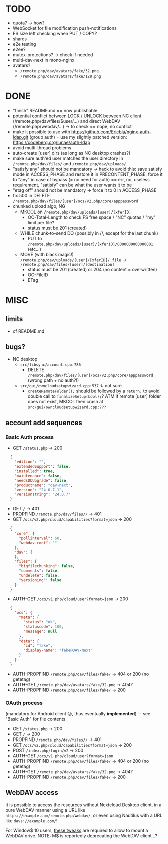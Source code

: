 # TODO

- quota? → how?
- WebSocket for file modification push-notifications
- FS size left checking when PUT / COPY?
- shares
- e2e testing
- e2ee?
- mutex-protections? → check if needed
- multi-dav-next in mono-nginx
- avatars?
  - `/remote.php/dav/avatars/fake/32.png`
  - `/remote.php/dav/avatars/fake/128.png`

# DONE

- "finish" README.md == now publishable
- potential conflict between LOCK / UNLOCK between NC client (/remote.php/dav/files/$user/…) and direct WebDAV (/remote.php/webdav/…) → to check == nope, no conflict
- make it possible to use with https://github.com/Ericbla/nginx-auth-ldap.git (group auth) = use my slightly patched version: https://codeberg.org/lunae/auth-ldap
- avoid multi-thread problems
- auto-create [user] dirs (as long as NC desktop crashes?)
- make sure auth'ed user matches the user directory in `/remote.php/dav/files/` and `/remote.php/dav/uploads/`
- "satisfy any" should not be mandatory → hack to avoid this: save satisfy mode in ACCESS_PHASE and restore it in PRECONTENT_PHASE, force it to "any" in case of bypass (= no need for auth) == err, no, useless requirement, "satisfy" can be what the user wants it to be
- "etag off" should not be mandatory → force it to 0 in ACCESS_PHASE
- fix 500 in DELETE `/remote.php/dav/files/[user]/ocs/v2.php/core/apppassword`
- chunked upload algo, NG
  - MKCOL on `/remote.php/dav/uploads/[user]/[xferID]`
    - OC-Total-Length to check FS free space / "NC" quotas / "my" limit per file?
    - status must be 201 (created)
  - WHILE chunk-to-send DO (possibly in //, except for the last chunk)
    - PUT to `/remote.php/dav/uploads/[user]/[xferID]/0000000000000001` (etc…)
  - MOVE (with black magic!) `/remote.php/dav/uploads/[user]/[xferID]/.file` → `/remote.php/dav/files/[user]/[destination]`
    - status must be 201 (created) or 204 (no content = overwritten)
    - OC-FileID
    - ETag

# MISC

## limits

- cf README.md

## bugs?

- NC desktop
  - `src/libsync/account.cpp:786`
    - DELETE `/remote.php/dav/files/[user]/ocs/v2.php/core/apppassword` (wrong path + no auth?!)
  - `src/gui/owncloudsetupwizard.cpp:537` ↓ not sure
    - `createRemoteFolder();` should be followed by a `return;` to avoid double call to `finalizeSetup(bool);`? ATM if remote [user] folder does not exist, MKCOL then crash at `src/gui/owncloudsetupwizard.cpp:???`

## account add sequences

### Basic Auth process

- GET `/status.php` → 200
```json
  {
    "edition": "",
    "extendedSupport": false,
    "installed": true,
    "maintenance": false,
    "needsDbUpgrade": false,
    "productname": "dav-next",
    "version": "24.0.7.1",
    "versionstring": "24.0.7"
  }
```
- GET `/` → 401
- PROPFIND `/remote.php/dav/files//` → 401
- GET `/ocs/v2.php/cloud/capabilities?format=json` → 200
```json
  {
    "core": {
      "pollinterval": 60,
      "webdav-root": ""
    },
    "dav": {
    },
    "files": {
      "bigfilechunking": false,
      "comments": false,
      "undelete": false,
      "versioning": false
    }
  }
```
- AUTH-GET `/ocs/v1.php/cloud/user?format=json` → 200
```json
  {
    "ocs": {
      "meta": {
        "status": "ok",
        "statuscode": 100,
        "message": null
      },
      "data": {
        "id": "fake",
        "display-name": "fake@DAV-Next"
      }
    }
  }
```
- AUTH-PROPFIND `/remote.php/dav/files/fake/` → 404 or 200 (no getetag)
- AUTH-GET `/remote.php/dav/avatars/fake/32.png` → 404?
- AUTH-PROPFIND `/remote.php/dav/files/fake/` → 200

### OAuth process

(mandatory for Android client 😢, thus eventually **implemented**) -- see "Basic Auth" for file contents

- GET `/status.php` → 200
- GET `/` → 200
- PROPFIND `/remote.php/dav/files//` → 401
- GET `/ocs/v2.php/cloud/capabilities?format=json` → 200
- POST `/index.php/login/v2` → 200
- AUTH-GET `/ocs/v1.php/cloud/user?format=json`
- AUTH-PROPFIND `/remote.php/dav/files/fake/` → 404 or 200 (no getetag)
- AUTH-GET `/remote.php/dav/avatars/fake/32.png` → 404?
- AUTH-PROPFIND `/remote.php/dav/files/fake/` → 200

## WebDAV access

It is possible to access the resources without Nextcloud Desktop client, in a pure WebDAV manner using a URL like `https://example.com/remote.php/webdav/`, or even using Nautilus with a URL like `davs://example.com/`!

For Window$ 10 users, [these tweaks](https://www.maketecheasier.com/map-webdav-drive-windows10/) are required to allow to mount a WebDAV drive. NOTE: M$ is reportedly deprecating the WebDAV client…?
